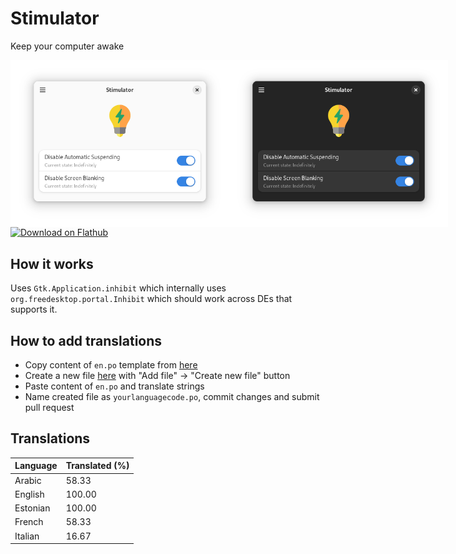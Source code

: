 # Stimulator

Keep your computer awake

<div style="display:flex;">
<img style="width:25em;" src="https://raw.githubusercontent.com/sigmaSd/Stimulator/master/distro/demo_light_active.png"/>
<img style="width:25em;" src="https://raw.githubusercontent.com/sigmaSd/Stimulator/master/distro/demo_dark_active.png"/>
</div>

<a href='https://flathub.org/apps/io.github.sigmasd.stimulator'>
  <img width='240' alt='Download on Flathub' src='https://dl.flathub.org/assets/badges/flathub-badge-i-en.png'/>
</a>

## How it works

Uses `Gtk.Application.inhibit` which internally uses
`org.freedesktop.portal.Inhibit` which should work across DEs that supports it.

## How to add translations

- Copy content of `en.po` template from
  <a href="https://github.com/sigmaSd/Stimulator/blob/master/po/en.po" target="_blank">here</a>
- Create a new file
  <a href="https://github.com/sigmaSd/Stimulator/tree/master/po" target="_blank">here</a>
  with "Add file" -> "Create new file" button
- Paste content of `en.po` and translate strings
- Name created file as `yourlanguagecode.po`, commit changes and submit pull
  request

## Translations

| Language | Translated (%) |
| -------- | -------------- |
| Arabic   | 58.33          |
| English  | 100.00         |
| Estonian | 100.00         |
| French   | 58.33          |
| Italian  | 16.67          |
